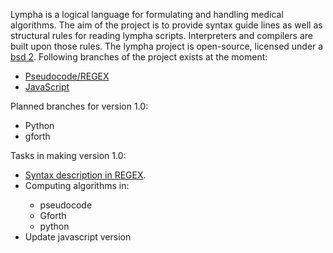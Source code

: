 <script>
document.getElementById( "aboutsmall").style.backgroundColor="#EFAB00";
document.getElementById( "abouttext").style.color="#000000";
document.getElementById( "about").className="menu2active";
</script>
<span class="sc">Lympha</span> is a logical language for formulating and handling medical algorithms. The aim of the project is to provide syntax guide lines as well as structural rules for reading <span class="sc">lympha</span> scripts. Interpreters and compilers are built upon those rules. The <span class="sc">lympha</span> project is open-source, licensed under a <span class="sc">[bsd 2](http://opensource.org/licenses/BSD-2-Clause)</span>. Following branches of the project exists at the moment:
<ul>
<li><a href="https://github.com/RickardHultgren/lympha/tree/master">Pseudocode/REGEX</a></li>
<li><a href="https://github.com/RickardHultgren/lympha/tree/JavaScript">JavaScript</a></li>
</ul>
</p><p>
Planned branches for version 1.0: 
<ul>
<li>Python</li>
<li>gforth</li>
</ul>
</p><p>
Tasks in making version 1.0:
<ul>
<li><a href="https://github.com/RickardHultgren/lympha/blob/master/LYMPHA_syntax.0.1.pdf">Syntax description in REGEX</a>.</li>
<li>Computing algorithms in:</li>
<ul>
<li>pseudocode</li>
<li>Gforth</li>
<li>python</li>
</ul>
<li>Update javascript version</li>
</ul>
